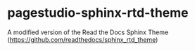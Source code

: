 # pagestudio-sphinx-rtd-theme
A modified version of the Read the Docs Sphinx Theme (https://github.com/readthedocs/sphinx_rtd_theme)

